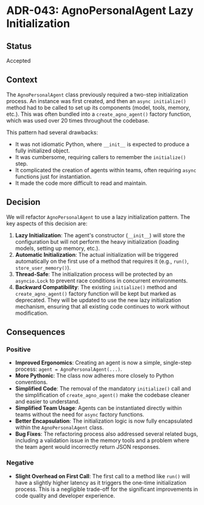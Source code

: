 # ADR-043: AgnoPersonalAgent Lazy Initialization

## Status

Accepted

## Context

The `AgnoPersonalAgent` class previously required a two-step initialization process. An instance was first created, and then an `async initialize()` method had to be called to set up its components (model, tools, memory, etc.). This was often bundled into a `create_agno_agent()` factory function, which was used over 20 times throughout the codebase.

This pattern had several drawbacks:
- It was not idiomatic Python, where `__init__` is expected to produce a fully initialized object.
- It was cumbersome, requiring callers to remember the `initialize()` step.
- It complicated the creation of agents within teams, often requiring `async` functions just for instantiation.
- It made the code more difficult to read and maintain.

## Decision

We will refactor `AgnoPersonalAgent` to use a lazy initialization pattern. The key aspects of this decision are:

1.  **Lazy Initialization**: The agent's constructor (`__init__`) will store the configuration but will not perform the heavy initialization (loading models, setting up memory, etc.).
2.  **Automatic Initialization**: The actual initialization will be triggered automatically on the first use of a method that requires it (e.g., `run()`, `store_user_memory()`).
3.  **Thread-Safe**: The initialization process will be protected by an `asyncio.Lock` to prevent race conditions in concurrent environments.
4.  **Backward Compatibility**: The existing `initialize()` method and `create_agno_agent()` factory function will be kept but marked as deprecated. They will be updated to use the new lazy initialization mechanism, ensuring that all existing code continues to work without modification.

## Consequences

### Positive

- **Improved Ergonomics**: Creating an agent is now a simple, single-step process: `agent = AgnoPersonalAgent(...)`.
- **More Pythonic**: The class now adheres more closely to Python conventions.
- **Simplified Code**: The removal of the mandatory `initialize()` call and the simplification of `create_agno_agent()` make the codebase cleaner and easier to understand.
- **Simplified Team Usage**: Agents can be instantiated directly within teams without the need for `async` factory functions.
- **Better Encapsulation**: The initialization logic is now fully encapsulated within the `AgnoPersonalAgent` class.
- **Bug Fixes**: The refactoring process also addressed several related bugs, including a validation issue in the memory tools and a problem where the team agent would incorrectly return JSON responses.

### Negative

- **Slight Overhead on First Call**: The first call to a method like `run()` will have a slightly higher latency as it triggers the one-time initialization process. This is a negligible trade-off for the significant improvements in code quality and developer experience.

